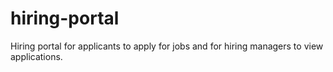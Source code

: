 # hiring-portal
Hiring portal for applicants to apply for jobs and for hiring managers to view applications.
